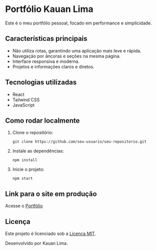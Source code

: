 # Portfólio Kauan Lima

Este é o meu portfólio pessoal, focado em performance e simplicidade.

## Características principais

- Não utiliza rotas, garantindo uma aplicação mais leve e rápida.
- Navegação por âncoras e seções na mesma página.
- Interface responsiva e moderna.
- Projetos e informações claros e diretos.

## Tecnologias utilizadas

- React
- Tailwind CSS
- JavaScript

## Como rodar localmente

1. Clone o repositório:
   ```
   git clone https://github.com/seu-usuario/seu-repositorio.git
   ```
2. Instale as dependências:

   ```
   npm install
   ```

3. Inicie o projeto:

   ```
   npm start
   ```
## Link para o site em produção

Acesse o [Portfólio](https://portfolio-kauan.vercel.app/)

## Licença

Este projeto é licenciado sob a [Licença MIT](LICENSE).

   Desenvolvido por Kauan Lima.
